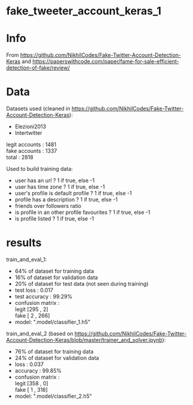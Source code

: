 # fake_tweeter_account_keras_1

# Info
From https://github.com/NikhilCodes/Fake-Twitter-Account-Detection-Keras and https://paperswithcode.com/paper/fame-for-sale-efficient-detection-of-fake/review/

# Data
Datasets used (cleaned in https://github.com/NikhilCodes/Fake-Twitter-Account-Detection-Keras):
- Elezioni2013
- Intertwitter

legit accounts : 1481 \
fake accounts  : 1337 \
total : 2818

Used to build training data:
- user has an url ? 1 if true, else -1
- user has time zone ? 1 if true, else -1
- user's profile is default profile ? 1 if true, else -1
- profile has a description ? 1 if true, else -1
- friends over followers ratio 
- is profile in an other profile favourites ? 1 if true, else -1
- is profile listed ? 1 if true, else -1

# results
train_and_eval_1:
- 64% of dataset for training data
- 16% of dataset for validation data
- 20% of dataset for test data (not seen during training)
- test loss : 0.017
- test accuracy : 99.29%
- confusion matrix : \
     legit     [295 ,   2] \
     fake      [  2 , 266] 
- model: ".model/classifier_1.h5"

train_and_eval_2 (based on https://github.com/NikhilCodes/Fake-Twitter-Account-Detection-Keras/blob/master/trainer_and_solver.ipynb):
- 76% of dataset for training data
- 24% of dataset for validation data
- loss : 0.037
- accuracy : 99.85%
- confusion matrix : \
     legit  [358 ,   0] \
     fake   [  1 , 318] 
- model: ".model/classifier_2.h5"
